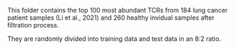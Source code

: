 This folder contains the top 100 most abundant TCRs from 184 lung cancer patient samples (Li et al., 2021) and 260 healthy invidual samples after filtration process. 

They are randomly divided into training data and test data in an 8:2 ratio.
